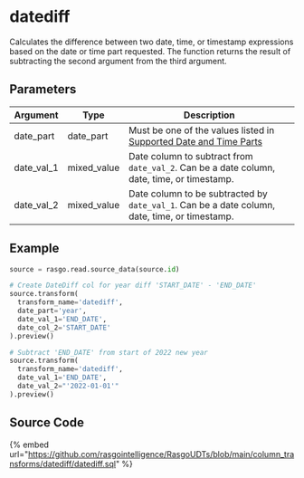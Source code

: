 

# datediff

Calculates the difference between two date, time, or timestamp expressions based on the date or time part requested. The function returns the result of subtracting the second argument from the third argument.

## Parameters

|  Argument  |    Type     |                                                                                Description                                                                                 |
| ---------- | ----------- | -------------------------------------------------------------------------------------------------------------------------------------------------------------------------- |
| date_part  | date_part   | Must be one of the values listed in [Supported Date and Time Parts](https://docs.snowflake.com/en/sql-reference/functions-date-time.html#label-supported-date-time-parts)  |
| date_val_1 | mixed_value | Date column to subtract from `date_val_2`. Can be a date column, date, time, or timestamp.                                                                                 |
| date_val_2 | mixed_value | Date column to be subtracted by `date_val_1`. Can be a date column, date, time, or timestamp.                                                                              |


## Example

```python
source = rasgo.read.source_data(source.id)

# Create DateDiff col for year diff 'START_DATE' - 'END_DATE'
source.transform(
  transform_name='datediff',
  date_part='year',
  date_val_1='END_DATE',
  date_col_2='START_DATE'
).preview()

# Subtract 'END_DATE' from start of 2022 new year
source.transform(
  transform_name='datediff',
  date_val_1='END_DATE',
  date_val_2="'2022-01-01'"
).preview()
```

## Source Code

{% embed url="https://github.com/rasgointelligence/RasgoUDTs/blob/main/column_transforms/datediff/datediff.sql" %}

